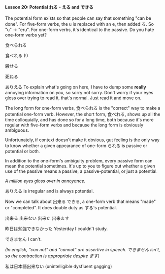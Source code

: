 
#### Lesson 20: Potential れる・える and できる


The potential form exists so that people can say that something "can be done". For five-form verbs, the u is replaced with an e, then added る. So "u" -> "eru". For one-form verbs, it's identical to the passive. Do you hate one-form verbs yet?


食べられる  

食べれる (!)  

殺せる  

死ねる  

ありえる
To explain what's going on here, I have to dump some **really** annoying information on you, so sorry not sorry. Don't worry if your eyes gloss over trying to read it, that's normal. Just read it and move on.


The long form for one-form verbs, 食べられる is the "correct" way to make a potential one-form verb. However, the short form, 食べれる, shows up all the time colloquially, and has done so for a long time, both because it's more regular with five-form verbs and because the long form is obviously ambiguous.


Unfortunately, if context doesn't make it obvious, gut feeling is the only way to know whether a given appearance of one-form られる is passive or potential or both.


In addition to the one-form's ambiguity problem, every passive form can mean the potential sometimes. It's up to you to figure out whether a given use of the passive means a passive, a passive-potential, or just a potential.


*A million eyes gloss over in annoyance.*


ありえる is irregular and is always potential.


Now we can talk about 出来る できる, a one-form verb that means "made" or "completed". It does double duty as する's potential.


出来る 出来ない 出来た 出来ます  

  

昨日は勉強できなかった Yesterday I couldn't study.  

  

できません I can't.  

*(In english, "can not" and "cannot" are assertive in speech. できません isn't, so the contraction is appropriate despite ます)*

私は日本語出来ない (unintelligible dysfluent gagging)
